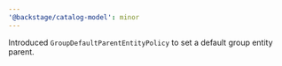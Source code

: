 ```yaml
---
'@backstage/catalog-model': minor
---
```


Introduced `GroupDefaultParentEntityPolicy` to set a default group entity parent.
